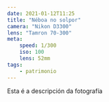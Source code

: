 ```yaml
---
date: 2021-01-12T11:25
title: "Néboa no solpor"
camera: "Nikon D3300"
lens: "Tamron 70-300"
meta:
    speed: 1/300
    iso: 100
    lens: 52mm
tags:
    - patrimonio
---
```


Esta é a descripción da fotografía
